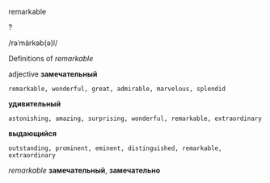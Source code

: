remarkable

?

/rəˈmärkəb(ə)l/

Definitions of _remarkable_

adjective
**замечательный**

    remarkable, wonderful, great, admirable, marvelous, splendid
**удивительный**

    astonishing, amazing, surprising, wonderful, remarkable, extraordinary
**выдающийся**

    outstanding, prominent, eminent, distinguished, remarkable, extraordinary

_remarkable_
**замечательный**, **замечательно**